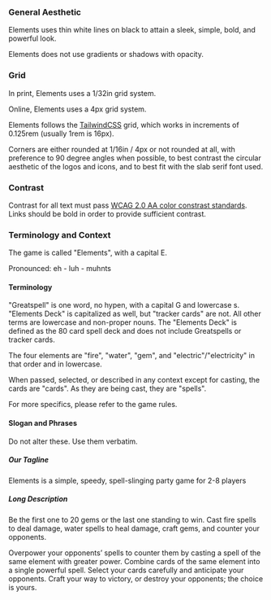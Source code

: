 
### General Aesthetic

Elements uses thin white lines on black to attain a sleek, simple, bold, and powerful look.

Elements does not use gradients or shadows with opacity.

### Grid

In print, Elements uses a 1/32in grid system.

Online, Elements uses a 4px grid system.

Elements follows the [TailwindCSS](https://tailwindcss.com/docs/) grid, which works in increments of 0.125rem (usually 1rem is 16px).

Corners are either rounded at 1/16in / 4px or not rounded at all, with preference to 90 degree angles when possible, to best contrast the circular aesthetic of the logos and icons, and to best fit with the slab serif font used.

### Contrast

Contrast for all text must pass [WCAG 2.0 AA color constrast standards](https://accessible-colors.com/). Links should be bold in order to provide sufficient contrast.

### Terminology and Context


The game is called "Elements", with a capital E.

Pronounced: eh - luh - muhnts

#### Terminology

"Greatspell" is one word, no hypen, with a capital G and lowercase s. "Elements Deck" is capitalized as well, but "tracker cards" are not. All other terms are lowercase and non-proper nouns. The "Elements Deck" is defined as the 80 card spell deck and does not include Greatspells or tracker cards.

The four elements are "fire", "water", "gem", and "electric"/"electricity" in that order and in lowercase.

When passed, selected, or described in any context except for casting, the cards are "cards". As they are being cast, they are "spells".

For more specifics, please refer to the game rules.

#### Slogan and Phrases

Do not alter these. Use them verbatim.

##### Our Tagline

Elements is a simple, speedy, spell-slinging party game for 2-8 players

##### Long Description

Be the first one to 20 gems or the last one standing to win. Cast fire spells to deal damage, water spells to heal damage, craft gems, and counter your opponents.
 
Overpower your opponents’ spells to counter them by casting a spell of the same element with greater power. Combine cards of the same element into a single powerful spell. Select your cards carefully and anticipate your opponents. Craft your way to victory, or destroy your opponents; the choice is yours.

